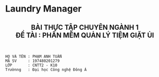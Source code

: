 # Laundry Manager

                    
                     
<h2 align="center";>BÀI THỰC TẬP CHUYÊN NGÀNH 1
<br>ĐỀ TÀI : PHẦN MỀM QUẢN LÝ TIỆM GIẶT ỦI
</h2>
<br>

```
HỌ VÀ TÊN : PHẠM ANH TUẤN
MÃ SV     : 197480201279
LỚP       : CNTT2 - K10
Trườnng   : Đại học Công nghệ Đông Á
```

